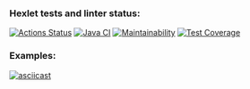 ### Hexlet tests and linter status:
[![Actions Status](https://github.com/bf-6/java-project-71/workflows/hexlet-check/badge.svg)](https://github.com/bf-6/java-project-71/actions)
[![Java CI](https://github.com/bf-6/java-project-71/workflows/Java%20CI/badge.svg)](https://github.com/bf-6/java-project-71/actions/workflows/main.yml)
[![Maintainability](https://api.codeclimate.com/v1/badges/a2b15874d3ad498f8d3f/maintainability)](https://codeclimate.com/github/bf-6/java-project-71/maintainability)
[![Test Coverage](https://api.codeclimate.com/v1/badges/a2b15874d3ad498f8d3f/test_coverage)](https://codeclimate.com/github/bf-6/java-project-71/test_coverage)


### Examples:
[![asciicast](https://asciinema.org/a/BQg5AL2ufX7v1GoGSGsoghqrR.svg)](https://asciinema.org/a/BQg5AL2ufX7v1GoGSGsoghqrR)